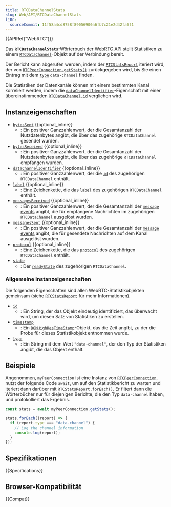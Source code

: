 ```yaml
---
title: RTCDataChannelStats
slug: Web/API/RTCDataChannelStats
l10n:
  sourceCommit: 11f58a4cd8758f89056900a6fb7c21e2d42fa6f1
---
```


{{APIRef("WebRTC")}}

Das **`RTCDataChannelStats`**-Wörterbuch der [WebRTC API](/de/docs/Web/API/WebRTC_API) stellt Statistiken zu einem [`RTCDataChannel`](/de/docs/Web/API/RTCDataChannel)-Objekt auf der Verbindung bereit.

Der Bericht kann abgerufen werden, indem der [`RTCStatsReport`](/de/docs/Web/API/RTCStatsReport) iteriert wird, der von [`RTCPeerConnection.getStats()`](/de/docs/Web/API/RTCPeerConnection/getStats) zurückgegeben wird, bis Sie einen Eintrag mit dem [`type`](#type) `data-channel` finden.

Die Statistiken der Datenkanäle können mit einem bestimmten Kanal korreliert werden, indem die [`dataChannelIdentifier`](#datachannelidentifier)-Eigenschaft mit einer übereinstimmenden [`RTCDataChannel.id`](/de/docs/Web/API/RTCDataChannel/id) verglichen wird.

## Instanzeigenschaften

- [`bytesSent`](/de/docs/Web/API/RTCDataChannelStats/bytesSent) {{optional_inline}}
  - : Ein positiver Ganzzahlenwert, der die Gesamtanzahl der Nutzdatenbytes angibt, die über das zugehörige `RTCDataChannel` gesendet wurden.
- [`bytesReceived`](/de/docs/Web/API/RTCDataChannelStats/bytesReceived) {{optional_inline}}
  - : Ein positiver Ganzzahlenwert, der die Gesamtanzahl der Nutzdatenbytes angibt, die über das zugehörige `RTCDataChannel` empfangen wurden.
- [`dataChannelIdentifier`](/de/docs/Web/API/RTCDataChannelStats/dataChannelIdentifier) {{optional_inline}}
  - : Ein positiver Ganzzahlenwert, der die [`id`](/de/docs/Web/API/RTCDataChannel/id) des zugehörigen `RTCDataChannel` enthält.
- [`label`](/de/docs/Web/API/RTCDataChannelStats/label) {{optional_inline}}
  - : Eine Zeichenkette, die das [`label`](/de/docs/Web/API/RTCDataChannel/label) des zugehörigen `RTCDataChannel` enthält.
- [`messagesReceived`](/de/docs/Web/API/RTCDataChannelStats/messagesReceived) {{optional_inline}}
  - : Ein positiver Ganzzahlenwert, der die Gesamtanzahl der [`message` events](/de/docs/Web/API/RTCDataChannel/message_event) angibt, die für empfangene Nachrichten im zugehörigen `RTCDataChannel` ausgelöst wurden.
- [`messagesSent`](/de/docs/Web/API/RTCDataChannelStats/messagesSent) {{optional_inline}}
  - : Ein positiver Ganzzahlenwert, der die Gesamtanzahl der [`message` events](/de/docs/Web/API/RTCDataChannel/message_event) angibt, die für gesendete Nachrichten auf dem Kanal ausgelöst wurden.
- [`protocol`](/de/docs/Web/API/RTCDataChannelStats/protocol) {{optional_inline}}
  - : Eine Zeichenkette, die das [`protocol`](/de/docs/Web/API/RTCDataChannel/protocol) des zugehörigen `RTCDataChannel` enthält.
- [`state`](/de/docs/Web/API/RTCDataChannelStats/state)
  - : Der [`readyState`](/de/docs/Web/API/RTCDataChannel/readyState) des zugehörigen `RTCDataChannel`.

### Allgemeine Instanzeigenschaften

Die folgenden Eigenschaften sind allen WebRTC-Statistikobjekten gemeinsam (siehe [`RTCStatsReport`](/de/docs/Web/API/RTCStatsReport#common_instance_properties) für mehr Informationen).

<!-- RTCStats -->

- [`id`](/de/docs/Web/API/RTCDataChannelStats/id)
  - : Ein String, der das Objekt eindeutig identifiziert, das überwacht wird, um diesen Satz von Statistiken zu erstellen.
- [`timestamp`](/de/docs/Web/API/RTCDataChannelStats/timestamp)
  - : Ein [`DOMHighResTimeStamp`](/de/docs/Web/API/DOMHighResTimeStamp)-Objekt, das die Zeit angibt, zu der die Probe für dieses Statistikobjekt entnommen wurde.
- [`type`](/de/docs/Web/API/RTCDataChannelStats/type)
  - : Ein String mit dem Wert `"data-channel"`, der den Typ der Statistiken angibt, die das Objekt enthält.

## Beispiele

Angenommen, `myPeerConnection` ist eine Instanz von [`RTCPeerConnection`](/de/docs/Web/API/RTCPeerConnection), nutzt der folgende Code `await`, um auf den Statistikbericht zu warten und iteriert dann darüber mit `RTCStatsReport.forEach()`.
Er filtert dann die Wörterbücher nur für diejenigen Berichte, die den Typ `data-channel` haben, und protokolliert das Ergebnis.

```js
const stats = await myPeerConnection.getStats();

stats.forEach((report) => {
  if (report.type === "data-channel") {
    // Log the channel information
    console.log(report);
  }
});
```

## Spezifikationen

{{Specifications}}

## Browser-Kompatibilität

{{Compat}}
